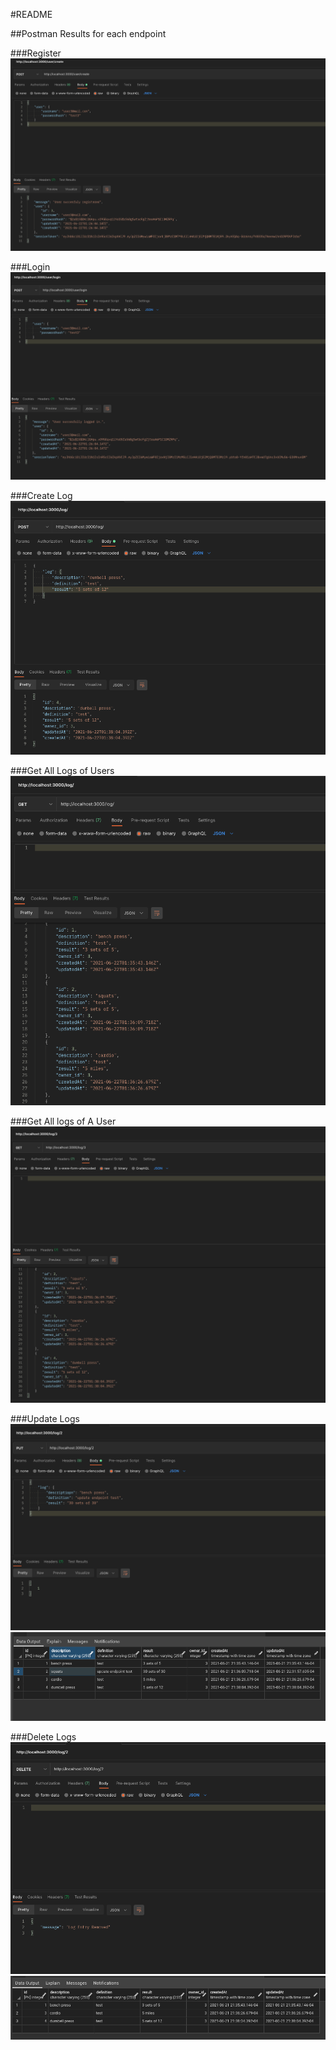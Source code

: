 #README

##Postman Results for each endpoint

###Register
![Alt text](Images/register.png)

###Login
![Alt text](Images/login.png)

###Create Log
![Alt text](Images/createLog.png)

###Get All Logs of Users
![Alt text](Images/getAllLogs.png)

###Get All logs of A User
![Alt text](Images/logsOfUser.png)

###Update Logs 
![Alt text](Images/updateLogs.png)
![Alt text](Images/updateLogsDB.png)


###Delete Logs
![Alt text](Images/deleteLog.png)
![Alt text](Images/deleteLogDB.png)